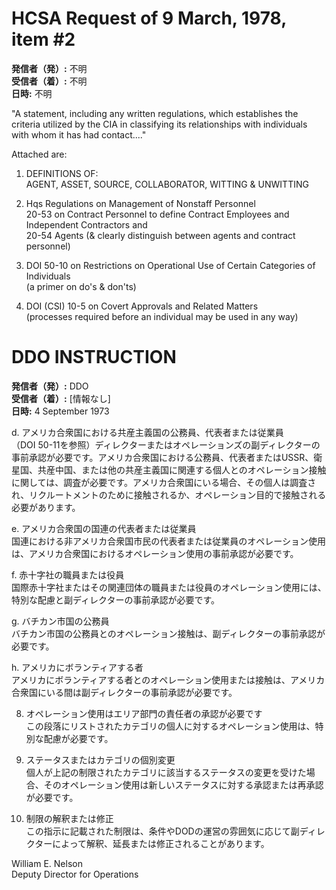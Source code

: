 # HCSA Request of 9 March, 1978, item #2

**発信者（発）:** 不明  
**受信者（着）:** 不明  
**日時:** 不明  

"A statement, including any written regulations, which establishes the criteria utilized by the CIA in classifying its relationships with individuals with whom it has had contact...."

Attached are:

1. DEFINITIONS OF:  
   AGENT, ASSET, SOURCE, COLLABORATOR, WITTING & UNWITTING

2. Hqs Regulations on Management of Nonstaff Personnel  
   20-53 on Contract Personnel to define Contract Employees and Independent Contractors and  
   20-54 Agents (& clearly distinguish between agents and contract personnel)

3. DOI 50-10 on Restrictions on Operational Use of Certain Categories of Individuals  
   (a primer on do's & don'ts)

4. DOI (CSI) 10-5 on Covert Approvals and Related Matters  
   (processes required before an individual may be used in any way)

# DDO INSTRUCTION

**発信者（発）:** DDO  
**受信者（着）:** [情報なし]  
**日時:** 4 September 1973  

d. アメリカ合衆国における共産主義国の公務員、代表者または従業員  
（DOI 50-11を参照）ディレクターまたはオペレーションズの副ディレクターの事前承認が必要です。アメリカ合衆国における公務員、代表者またはUSSR、衛星国、共産中国、または他の共産主義国に関連する個人とのオペレーション接触に関しては、調査が必要です。アメリカ合衆国にいる場合、その個人は調査され、リクルートメントのために接触されるか、オペレーション目的で接触される必要があります。

e. アメリカ合衆国の国連の代表者または従業員  
国連における非アメリカ合衆国市民の代表者または従業員のオペレーション使用は、アメリカ合衆国におけるオペレーション使用の事前承認が必要です。

f. 赤十字社の職員または役員  
国際赤十字社またはその関連団体の職員または役員のオペレーション使用には、特別な配慮と副ディレクターの事前承認が必要です。

g. バチカン市国の公務員  
バチカン市国の公務員とのオペレーション接触は、副ディレクターの事前承認が必要です。

h. アメリカにボランティアする者  
アメリカにボランティアする者とのオペレーション使用または接触は、アメリカ合衆国にいる間は副ディレクターの事前承認が必要です。

8. オペレーション使用はエリア部門の責任者の承認が必要です  
この段落にリストされたカテゴリの個人に対するオペレーション使用は、特別な配慮が必要です。

9. ステータスまたはカテゴリの個別変更  
個人が上記の制限されたカテゴリに該当するステータスの変更を受けた場合、そのオペレーション使用は新しいステータスに対する承認または再承認が必要です。

10. 制限の解釈または修正  
この指示に記載された制限は、条件やDODの運営の雰囲気に応じて副ディレクターによって解釈、延長または修正されることがあります。

William E. Nelson  
Deputy Director for Operations